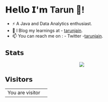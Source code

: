 # 𝗛𝗲𝗹𝗹𝗼 𝗜'𝗺 Tarun 👋!
- ⚡ A Java and Data Analytics enthusiast.
- 🌱 I Blog my learnings at - [tarunjain](https://tarunjain.hashnode.dev/). 
- 📫 You can reach me on : - Twitter -[tarunjain](https://twitter.com/i_amtarunjain).

## 𝗦𝘁𝗮𝘁𝘀
</p>
<p align="center">
  <img src ="https://github-readme-stats.vercel.app/api?username=tarunj096&show_icons=true&count_private=true&theme=default&hide_border=true&hide=issues,contribs&include_all_commits=true">
</p>

## 𝗩𝗶𝘀𝗶𝘁𝗼𝗿𝘀


<table>
  <tr>
    <td>You are visitor</td>
    <td><img src="https://profile-counter.glitch.me/tarunj096/count.svg" alt="" /></td>
  </tr>
</table>


<!--
**tarunj096/tarunj096** is a ✨ _special_ ✨ repository because its `README.md` (this file) appears on your GitHub profile.

Here are some ideas to get you started:

- 🔭 I’m currently working on ...
- 🌱 I’m currently learning ...
- 👯 I’m looking to collaborate on ...
- 🤔 I’m looking for help with ...
- 💬 Ask me about ...
- 📫 How to reach me: ...
- 😄 Pronouns: ...
- ⚡ Fun fact: ...
- 
-->
